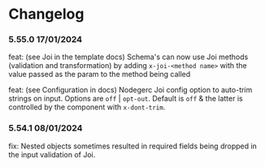 # Changelog

### 5.55.0 17/01/2024
feat: (see Joi in the template docs) Schema's can now use Joi methods (validation and transformation) by adding `x-joi-<method name>` with the value passed as the param to the method being called

feat: (see Configuration in docs) Nodegerc Joi config option to auto-trim strings on input. Options are `off` | `opt-out`. Default is `off` & the latter is controlled by the component with `x-dont-trim`.

### 5.54.1 08/01/2024
fix: Nested objects sometimes resulted in required fields being dropped in the input validation of Joi. 

